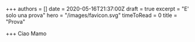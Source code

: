 +++
authors = []
date = 2020-05-16T21:37:00Z
draft = true
excerpt = "E' solo una prova"
hero = "/images/favicon.svg"
timeToRead = 0
title = "Prova"

+++
Ciao Mamo